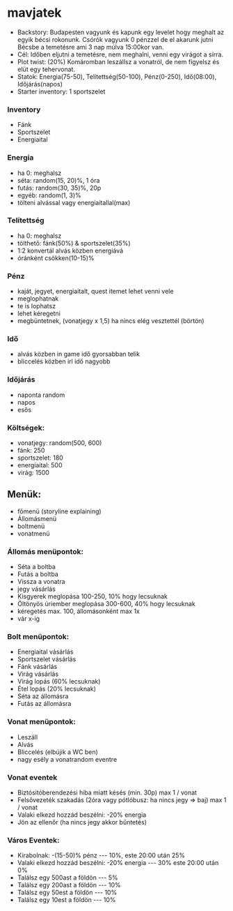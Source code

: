 # mavjatek
- Backstory: Budapesten vagyunk és kapunk egy levelet hogy meghalt az egyik bécsi rokonunk. Csórók vagyunk 0 pénzzel de el akarunk jutni Bécsbe a temetésre ami 3 nap múlva 15:00kor van.
- Cél: Időben eljutni a temetésre, nem meghalni, venni egy virágot a sírra.
- Plot twist: (20%) Komáromban leszállsz a vonatról, de nem figyelsz és elüt egy tehervonat.
- Statok: Energia(75-50), Telítettség(50-100), Pénz(0-250), Idő(08:00), Időjárás(napos)
- Starter inventory: 1 sportszelet

### Inventory
- Fánk
- Sportszelet
- Energiaital

### Energia
- ha 0: meghalsz
- séta: random(15, 20)%, 1 óra
- futás: random(30, 35)%, 20p
- egyéb: random(1, 3)%
- tölteni alvással vagy energiaitallal(max)

### Telítettség
- ha 0: meghalsz
- tölthető: fánk(50%) & sportszelet(35%)
- 1:2 konvertál alvás közben energiává
- óránként csökken(10-15)%

### Pénz
- kaját, jegyet, energiaitalt, quest itemet lehet venni vele
- meglophatnak
- te is lophatsz
- lehet kéregetni
- megbüntetnek, (vonatjegy x 1,5) ha nincs elég vesztettél (börtön)

### Idő
- alvás közben in game idő gyorsabban telik
- bliccelés közben irl idő nagyobb

### Időjárás
- naponta random
- napos
- esős

### Költségek:
- vonatjegy: random(500, 600)
- fánk: 250
- sportszelet: 180
- energiaital: 500
- virág: 1500

## Menük:
- főmenü (storyline explaining)
- Állomásmenü
- boltmenü
- vonatmenü

### Állomás menüpontok:
- Séta a boltba
- Futás a boltba
- Vissza a vonatra
- jegy vásárlás
- Kisgyerek meglopása 100-250, 10% hogy lecsuknak
- Öltönyös úriember meglopása 300-600, 40% hogy lecsuknak
- kéregetés max. 100, állomásonként max 1x
- vár x-ig

### Bolt menüpontok:
- Energiaital vásárlás
- Sportszelet vásárlás
- Fánk vásárlás
- Virág vásárlás
- Virág lopás (60% lecsuknak)
- Étel lopás (20% lecsuknak)
- Séta az állomásra
- Futás az állomásra

### Vonat menüpontok:
- Leszáll
- Alvás
- Bliccelés (elbújik a WC ben)
- nagy esély a vonatrandom eventre

### Vonat eventek
- Biztósitóberendezési hiba miatt késés (min. 30p) max 1 / vonat
- Felsővezeték szakadás (2óra vagy pótlóbusz: ha nincs jegy => baj) max 1 / vonat
- Valaki elkezd hozzád beszélni: -20% energia
- Jön az ellenőr (ha nincs jegy akkor bűntetés)

### Város Eventek:
- Kirabolnak: -(15-50)% pénz                    --- 10%, este 20:00 után 25%
- Valaki elkezd hozzád beszélni: -20% energia   --- 30% este 20:00 után 0%
- Találsz egy 500ast a földön                   --- 5%
- Találsz egy 200ast a földön                   --- 10%
- Találsz egy 50est a földön                    --- 10%
- Találsz egy 10est a földön                    --- 10%